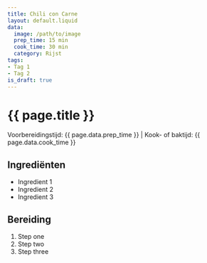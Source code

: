 ```yaml
---
title: Chili con Carne
layout: default.liquid
data:
  image: /path/to/image
  prep_time: 15 min
  cook_time: 30 min
  category: Rijst
tags:
- Tag 1
- Tag 2
is_draft: true
---
```

# {{ page.title }}

Voorbereidingstijd: {{ page.data.prep_time }} | Kook- of baktijd: {{ page.data.cook_time }}

## Ingrediënten
- Ingredient 1
- Ingredient 2
- Ingredient 3

## Bereiding
1. Step one
2. Step two
3. Step three
